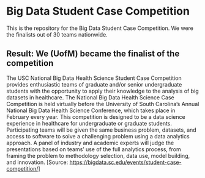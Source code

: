 # Big Data Student Case Competition
This is the repository for the Big Data Student Case Competition. We were the finalists out of 30 teams nationwide. 

## Result: We (UofM) became the finalist of the competition

The USC National Big Data Health Science Student Case Competition provides enthusiastic teams of graduate and/or senior undergraduate students with the opportunity to apply their knowledge to the analysis of big datasets in healthcare.
The National Big Data Health Science Case Competition is held virtually before the University of South Carolina’s Annual National Big Data Health Science Conference, which takes place in February every year. This competition is designed to be a data science experience in healthcare for undergraduate or graduate students. Participating teams will be given the same business problem, datasets, and access to software to solve a challenging problem using a data analytics approach.  A panel of industry and academic experts will judge the presentations based on teams’ use of the full analytics process, from framing the problem to methodology selection, data use, model building, and innovation. 
[Source: https://bigdata.sc.edu/events/student-case-competition/] 
